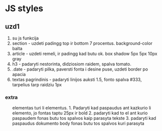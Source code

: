 # JS styles

## uzd1

1. su js funkcija
2. section - uzdeti padingg top ir bottom 7 procentus. background-color balta
3. article - uzdeti remeli, ir padingg kad butu ok. box shadow 5px 5px 10px gray
4. h3 - padaryti nestorinta, didziosiom raidem, spalva tomato.
5. .date - padaryti pilka, paversti fonta i desine puse, uzdeti border po apacia
6. textas pagrindinis - padaryti linijos auksti 1.5, fonto spalva #333, tarpelius tarp raidziu 1px

### extra

<ul class="card"> elementas turi li elementus. 
1. Padaryti kad paspaudus ant kazkurio li elemento, jo fontas taptu 25px ir bold
2. padaryti kad to el ant kurio paspaudem fonas butu tos spalvos kaip parasyta tekste
3. padaryti kad paspaudus dokumento body fonas butu tos spalvos kuri parasyta
